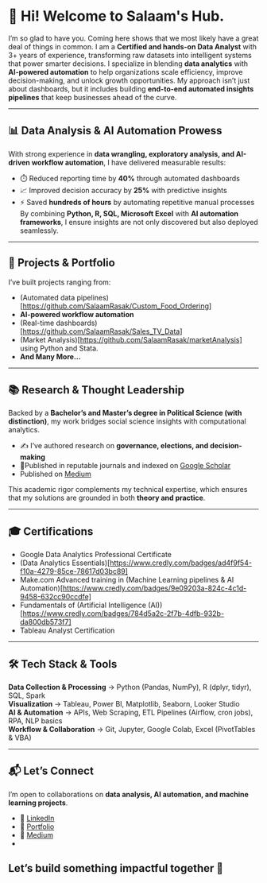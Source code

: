 # 👋 Hi! Welcome to Salaam's Hub.

I’m so glad to have you. Coming here shows that we most likely have a great deal of things in common. I am a **Certified and hands-on Data Analyst** with 3+ years of experience, transforming raw datasets into intelligent systems that power smarter decisions. I specialize in blending **data analytics** with **AI-powered automation** to help organizations scale efficiency, improve decision-making, and unlock growth opportunities. My approach isn’t just about dashboards, but it includes building **end-to-end automated insights pipelines** that keep businesses ahead of the curve.  

---

## 📊 Data Analysis & AI Automation Prowess  
With strong experience in **data wrangling, exploratory analysis, and AI-driven workflow automation**, I have delivered measurable results:  
- ⏱️ Reduced reporting time by **40%** through automated dashboards  
- 📈 Improved decision accuracy by **25%** with predictive insights  
- ⚡ Saved **hundreds of hours** by automating repetitive manual processes  
By combining **Python, R, SQL, Microsoft Excel** with **AI automation frameworks**, I ensure insights are not only discovered but also deployed seamlessly.  

---
## 🚀 Projects & Portfolio  
I’ve built projects ranging from:  
- (Automated data pipelines)[https://github.com/SalaamRasak/Custom_Food_Ordering]   
- **AI-powered workflow automation**
- (Real-time dashboards)[https://github.com/SalaamRasak/Sales_TV_Data]
- (Market Analysis)[https://github.com/SalaamRasak/marketAnalysis] using Python and Stata.
- **And Many More...**

---

## 📚 Research & Thought Leadership  
Backed by a **Bachelor’s and Master’s degree in Political Science (with distinction)**, my work bridges social science insights with computational analytics.  
- ✍️ I’ve authored research on **governance, elections, and decision-making**  
- 🔎Published in reputable journals and indexed on [Google Scholar](https://scholar.google.com/citations?user=dqkKM6wAAAAJ&hl=en)
- Published on [Medium](https://medium.com/@rasaksalaamo)  

This academic rigor complements my technical expertise, which ensures that my solutions are grounded in both **theory and practice**.  

---
## 🎓 Certifications  
- Google Data Analytics Professional Certificate
- (Data Analytics Essentials)[https://www.credly.com/badges/ad4f9f54-f10a-4279-85ce-78617d03bc89]  
- Make.com Advanced training in (Machine Learning pipelines & AI Automation)[https://www.credly.com/badges/9e09203a-824c-4c1d-9458-632cc90ccdfe]  
- Fundamentals of (Artificial Intelligence (AI))[https://www.credly.com/badges/784d5a2c-2f7b-4dfb-932b-da800db573f7]
- Tableau Analyst Certification  

---
## 🛠️ Tech Stack & Tools  
**Data Collection & Processing** → Python (Pandas, NumPy), R (dplyr, tidyr), SQL, Spark  
**Visualization** → Tableau, Power BI, Matplotlib, Seaborn, Looker Studio  
**AI & Automation** → APIs, Web Scraping, ETL Pipelines (Airflow, cron jobs), RPA, NLP basics  
**Workflow & Collaboration** → Git, Jupyter, Google Colab, Excel (PivotTables & VBA)  

---

## 📬 Let’s Connect  
I’m open to collaborations on **data analysis, AI automation, and machine learning projects**.  
- 💼 [LinkedIn](#)  
- 📂 [Portfolio](#)  
- 📰 [Medium](#)
- 
Let’s build something impactful together 🚀  
---
